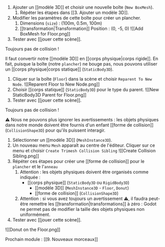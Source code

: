 1. Ajouter un [[modèle 3D]] et choisir une nouvelle boîte (`New BoxMesh`).
	1. Répéter les étapes dans [[3. Ajouter un modèle 3D]].
2. Modifier les paramètres de cette boîte pour créer un plancher.
	1. Dimensions (`size`) : (100m, 0.5m, 100m)
	2. [[transformation|Transformation]] Position : (0, -5, 0)
	![[Add BoxMesh for Floor.png]]
3. Tester avec [[jouer cette scène]]. 

Toujours pas de collision !

Il faut convertir notre [[modèle 3D]] en [[corps physique|corps rigide]]. En fait, puisque la boîte (notre `plancher`) ne bouge pas, nous pouvons utiliser un [[corps physique|corps statique]] (`StaticBody3D`).

1. Cliquer sur la boîte (`Floor`) dans la scène et choisir `Reparent To New Node`.
	![[Reparent Floor to New Node.png]]
2. Choisir [[corps statique]] (`StaticBody3D`) pour le type du parent.
	![[New StaticBody3D Parent for Floor.png]]
3. Tester avec [[jouer cette scène]].

Toujours pas de collision !

⚠️ Nous ne pouvons plus ignorer les avertissements : les objets physiques dans notre monde doivent être fournis d'un enfant [[forme de collision]] (`CollisionShape3D`) pour qu'ils puissent interagir.

1. Sélectionner un [[modèle 3D]] (`MeshInstance3D`).
2. Un nouveau menu `Mesh` apparaît au centre de l'éditeur. Cliquer sur ce menu et choisir `Create Trimesh Collision Sibling`
	![[Create Collision Sibling.png]]
3. Répéter ces étapes pour créer une [[forme de collision]] pour le `plancher` et le l'`anneau`
	1. Attention : les objets physiques doivent être organisés comme indiquée :
		- [[corps physique]] (`StaticBody3D` ou `RigidBody3D`)
			- [[modèle 3D]] (`MeshInstance3D` - `Floor`, `Donut`)
			- [[forme de collision]] (`CollisionShape3D`)
	2. Attention : si vous avez toujours un avertissement ⚠️, il faudra peut-être remettre les [[transformation|transformations]] à zéro : Godot ne permet pas de modifier la taille des objets physiques non uniformément.
4. Tester avec [[jouer cette scène]]. 

![[Donut on the Floor.png]]

Prochain module : [[9. Nouveaux morceaux]]